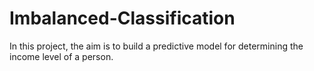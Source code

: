 # Imbalanced-Classification
In this project, the aim is to build a predictive model for determining the income level of a person.
